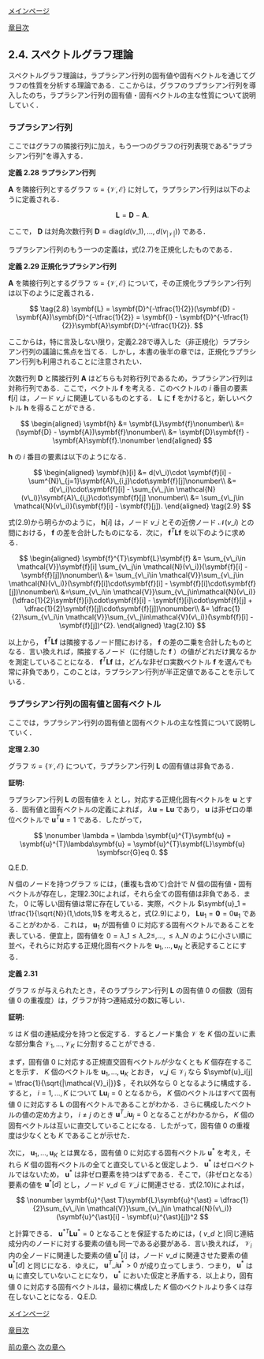 [メインページ](../../index.markdown)

[章目次](./chap2.md)
## 2.4. スペクトルグラフ理論

スペクトルグラフ理論は，ラプラシアン行列の固有値や固有ベクトルを通じてグラフの性質を分析する理論である．ここからは，グラフのラプラシアン行列を導入したのち，ラプラシアン行列の固有値・固有ベクトルの主な性質について説明していく．

### ラプラシアン行列

ここではグラフの隣接行列に加え，もう一つのグラフの行列表現である"ラプラシアン行列"を導入する．

<div class="definition">
 
<strong>定義 2.28 ラプラシアン行列</strong>

 $\symbf{A}$ を隣接行列とするグラフ $\mathcal{G} = \left\{\mathcal{V},\mathcal{E}\right\}$ に対して，ラプラシアン行列は以下のように定義される．

 $$ 
\tag{2.7}
    \symbf{L} = \symbf{D} - \symbf{A}. $$ 

ここで， $\symbf{D}$ は対角次数行列 $\symbf{D}=\textrm{diag}(d(v\_1),\dots,d(v_{|\mathcal{V}|}))$ である．

</div>

ラプラシアン行列のもう一つの定義は，式(2.7)を正規化したものである．

<div class="definition">
 
<strong>定義 2.29 正規化ラプラシアン行列</strong>


 $\symbf{A}$ を隣接行列とするグラフ $\mathcal{G} = \left\{\mathcal{V},\mathcal{E}\right\}$ について，その正規化ラプラシアン行列は以下のように定義される．

 $$ 
\tag{2.8}
    \symbf{L} = \symbf{D}^{-\tfrac{1}{2}}(\symbf{D} - \symbf{A})\symbf{D}^{-\tfrac{1}{2}} = \symbf{I} - \symbf{D}^{-\tfrac{1}{2}}\symbf{A}\symbf{D}^{-\tfrac{1}{2}}. $$ 

</div>

ここからは，特に言及しない限り，定義2.28で導入した（非正規化）ラプラシアン行列の議論に焦点を当てる．しかし，本書の後半の章では，正規化ラプラシアン行列も利用されることに注意されたい．

次数行列 $\symbf{D}$ と隣接行列 $\symbf{A}$ はどちらも対称行列であるため，ラプラシアン行列は対称行列である．ここで，ベクトル $\symbf{f}$ を考える．このベクトルの $i$ 番目の要素 $\symbf{f}[i]$ は，ノード $v\_i$ に関連しているものとする． $\symbf{L}$ に $\symbf{f}$ をかけると，新しいベクトル $\symbf{h}$ を得ることができる．
 

$$
\begin{aligned}
    \symbf{h} &= \symbf{L}\symbf{f}\nonumber\\
    &= (\symbf{D} - \symbf{A})\symbf{f}\nonumber\\
    &= \symbf{D}\symbf{f} - \symbf{A}\symbf{f}.\nonumber
\end{aligned}
$$
 
 $\symbf{h}$ の $i$ 番目の要素は以下のようになる．  

$$
\begin{aligned}
\symbf{h}[i] &= d(v\_i)\cdot \symbf{f}[i] - \sum^{N}\_{j=1}\symbf{A}\_{i,j}\cdot\symbf{f}[j]\nonumber\\
&= d(v\_i)\cdot\symbf{f}[i] - \sum_{v\_j\in \mathcal{N}(v\_i)}\symbf{A}\_{i,j}\cdot\symbf{f}[j] \nonumber\\
&= \sum_{v\_j\in \mathcal{N}(v\_i)}(\symbf{f}[i] - \symbf{f}[j]).
\end{aligned}
\tag{2.9}
$$
 
式(2.9)から明らかのように， $\symbf{h}[i]$ は，ノード $v\_i$ とその近傍ノード $\mathcal{N}(v\_i)$ との間における， $\symbf{f}$ の差を合計したものになる．次に， $\symbf{f}^{T}\symbf{L}\symbf{f}$ を以下のように求める．
 

$$
\begin{aligned}
    \symbf{f}^{T}\symbf{L}\symbf{f} &= \sum_{v\_i\in \mathcal{V}}\symbf{f}[i] \sum_{v\_j\in \mathcal{N}(v\_i)}(\symbf{f}[i] - \symbf{f}[j])\nonumber\\
    &= \sum_{v\_i\in \mathcal{V}}\sum_{v\_j\in \mathcal{N}(v\_i)}(\symbf{f}[i]\cdot\symbf{f}[i] - \symbf{f}[i]\cdot\symbf{f}[j])\nonumber\\
    &=\sum_{v\_i\in \mathcal{V}}\sum_{v\_j\in\mathcal{N}(v\_i)}(\dfrac{1}{2}\symbf{f}[i]\cdot\symbf{f}[i] - \symbf{f}[i]\cdot\symbf{f}[j] + \dfrac{1}{2}\symbf{f}[j]\cdot\symbf{f}[j])\nonumber\\
    &= \dfrac{1}{2}\sum_{v\_i\in \mathcal{V}}\sum_{v\_j\in\mathcal{V}(v\_i)}(\symbf{f}[i] - \symbf{f}[j])^{2}.
\end{aligned}
\tag{2.10}
$$
 
以上から， $\symbf{f}^{T}\symbf{L}\symbf{f}$ は隣接するノード間における， $\symbf{f}$ の差の二乗を合計したものとなる．言い換えれば，隣接するノード（に付随した $\symbf{f}$ ）の値がどれだけ異なるかを測定していることになる．
 $\symbf{f}^{T}\symbf{L}\symbf{f}$ は，どんな非ゼロ実数ベクトル $\symbf{f}$ を選んでも常に非負であり，このことは，ラプラシアン行列が半正定値であることを示している．

### ラプラシアン行列の固有値と固有ベクトル

ここでは，ラプラシアン行列の固有値と固有ベクトルの主な性質について説明していく．

<div class="theorem">
 
<strong>定理 2.30</strong>

グラフ $\mathcal{G} = \left\{\mathcal{V},\mathcal{E}\right\}$ について，ラプラシアン行列 $\symbf{L}$ の固有値は非負である．

<div class="prf">
<strong>証明: </strong>

ラプラシアン行列 $\symbf{L}$ の固有値を $\lambda$ とし，対応する正規化固有ベクトルを $\symbf{u}$ とする．固有値と固有ベクトルの定義によれば， $\lambda\symbf{u} = \symbf{L}\symbf{u}$ であり， $\symbf{u}$ は非ゼロの単位ベクトルで $\symbf{u}^{T}\symbf{u} = 1$ である．したがって，

 $$ \nonumber
    \lambda = \lambda \symbf{u}^{T}\symbf{u} = \symbf{u}^{T}\lambda\symbf{u} = \symbf{u}^{T}\symbf{L}\symbf{u} \symbfscr{G}eq 0. $$ 

Q.E.D. 
</div>
 
</div>


 $N$ 個のノードを持つグラフ $\mathcal{G}$ には，(重複も含めて)合計で $N$ 個の固有値・固有ベクトルが存在し，定理2.30によれば，それら全ての固有値は非負である．また， $0$ に等しい固有値は常に存在している．実際，ベクトル $\symbf{u}_1 = \tfrac{1}{\sqrt{N}}(1,\dots,1)$ を考えると，式(2.9)により， $\symbf{L}\symbf{u}_1 = \symbf{0}=0\symbf{u}_1$ であることがわかる．これは， $\symbf{u}_1$ が固有値 $0$ に対応する固有ベクトルであることを表している．便宜上，固有値を $0=\lambda\_1\leq\lambda\_2\leq,\dots,\leq\lambda\_N$ のように小さい順に並べ，それらに対応する正規化固有ベクトルを $\symbf{u}_1,\dots,\symbf{u}_N$ と表記することにする．

<div class="definition">
 
<strong>定義 2.31</strong>

グラフ $\mathcal{G}$ が与えられたとき，そのラプラシアン行列 $\symbf{L}$ の固有値 $0$ の個数（固有値 $0$ の重複度）は，グラフが持つ連結成分の数に等しい．

<div class="prf">
<strong>証明: </strong>

 $\mathcal{G}$ は $K$ 個の連結成分を持つと仮定する．するとノード集合 $\mathcal{V}$ を $K$ 個の互いに素な部分集合 $\mathcal{V}_1,\dots,\mathcal{V}_K$ に分割することができる．

まず，固有値 $0$ に対応する正規直交固有ベクトルが少なくとも $K$ 個存在することを示す． $K$ 個のベクトルを $\symbf{u}_1,\dots,\symbf{u}_K$ とおき， $v\_j\in \mathcal{V}_i$ なら $\symbf{u}_i[j] = \tfrac{1}{\sqrt{|\mathcal{V}_i|}}$ ，それ以外なら $0$ となるように構成する．すると， $i=1,\dots,K$ について $\symbf{L}\symbf{u}_i=0$ となるから， $K$ 個のベクトルはすべて固有値 $0$ に対応する $\symbf{L}$ の固有ベクトルであることがわかる．さらに構成したベクトルの値の定め方より， $i\neq j$ のとき $\symbf{u}^T\_i \symbf{u}_j = 0$ となることがわかるから， $K$ 個の固有ベクトルは互いに直交していることになる．したがって，固有値 $0$ の重複度は少なくとも $K$ であることが示せた．

次に， $\symbf{u}_1,\dots,\symbf{u}_K$ とは異なる，固有値 $0$ に対応する固有ベクトル $\symbf{u}^{\ast}$ を考え，それら $K$ 個の固有ベクトルの全てと直交していると仮定しよう． $\symbf{u}^{\ast}$ はゼロベクトルではないため， $\symbf{u}^{\ast}$ は非ゼロ要素を持つはずである．そこで，（非ゼロとなる）要素の値を $\symbf{u}^{\ast}[d]$ とし，ノード $v\_d\in \mathcal{V}\_i$ に関連させる．式(2.10)によれば，

 $$ \nonumber
    \symbf{u}^{\ast T}\symbf{L}\symbf{u}^{\ast} = \dfrac{1}{2}\sum_{v\_i\in \mathcal{V}}\sum_{v\_j\in \mathcal{N}(v\_i)}(\symbf{u}^{\ast}[i] - \symbf{u}^{\ast}[j])^2 $$ 

と計算できる． $\symbf{u}^{\ast T}\symbf{L}\symbf{u}^{\ast}=0$ となることを保証するためには，( $v\_d$ と)同じ連結成分内のノードに対する要素の値も同一である必要がある．言い換えれば， $\mathcal{V}_i$ 内の全ノードに関連した要素の値 $\symbf{u}^{\ast}[i]$ は，ノード $v\_d$ に関連させた要素の値 $\symbf{u}^{\ast}[d]$ と同じになる．ゆえに， $\symbf{u}^T\_i\symbf{u}^{\ast}>0$ が成り立ってしまう．つまり， $\symbf{u}^{\ast}$ は $\symbf{u}_i$ に直交していないことになり， $\symbf{u}^{\ast}$ においた仮定と矛盾する．以上より，固有値 $0$ に対応する固有ベクトルは，最初に構成した $K$ 個のベクトルより多くは存在しないことになる．Q.E.D.

</div>
 
</div>



[メインページ](../../index.markdown)

[章目次](./chap2.md)

[前の章へ](./subsection_03.md) [次の章へ](./subsection_05.md)
